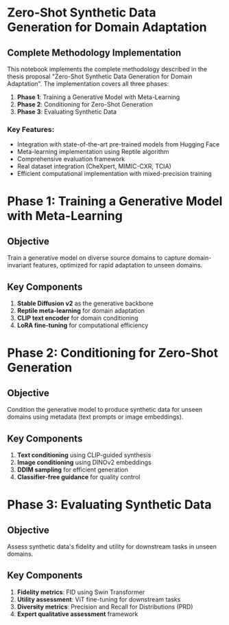 # Zero-Shot Synthetic Data Generation for Domain Adaptation

## Complete Methodology Implementation

This notebook implements the complete methodology described in the thesis proposal "Zero-Shot Synthetic Data Generation for Domain Adaptation". The implementation covers all three phases:

1. **Phase 1**: Training a Generative Model with Meta-Learning
2. **Phase 2**: Conditioning for Zero-Shot Generation
3. **Phase 3**: Evaluating Synthetic Data

### Key Features:
- Integration with state-of-the-art pre-trained models from Hugging Face
- Meta-learning implementation using Reptile algorithm
- Comprehensive evaluation framework
- Real dataset integration (CheXpert, MIMIC-CXR, TCIA)
- Efficient computational implementation with mixed-precision training

# Phase 1: Training a Generative Model with Meta-Learning

## Objective
Train a generative model on diverse source domains to capture domain-invariant features, optimized for rapid adaptation to unseen domains.

## Key Components
1. **Stable Diffusion v2** as the generative backbone
2. **Reptile meta-learning** for domain adaptation
3. **CLIP text encoder** for domain conditioning
4. **LoRA fine-tuning** for computational efficiency

# Phase 2: Conditioning for Zero-Shot Generation

## Objective
Condition the generative model to produce synthetic data for unseen domains using metadata (text prompts or image embeddings).

## Key Components
1. **Text conditioning** using CLIP-guided synthesis
2. **Image conditioning** using DINOv2 embeddings
3. **DDIM sampling** for efficient generation
4. **Classifier-free guidance** for quality control

# Phase 3: Evaluating Synthetic Data

## Objective
Assess synthetic data's fidelity and utility for downstream tasks in unseen domains.

## Key Components
1. **Fidelity metrics**: FID using Swin Transformer
2. **Utility assessment**: ViT fine-tuning for downstream tasks
3. **Diversity metrics**: Precision and Recall for Distributions (PRD)
4. **Expert qualitative assessment** framework
